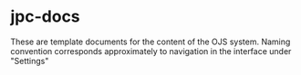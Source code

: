 # jpc-docs

These are template documents for the content of the OJS system. Naming convention corresponds approximately to navigation in the interface under "Settings"
